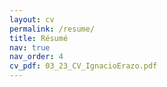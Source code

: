 ```yaml
---
layout: cv
permalink: /resume/
title: Résumé
nav: true
nav_order: 4
cv_pdf: 03_23_CV_IgnacioErazo.pdf
---
```

